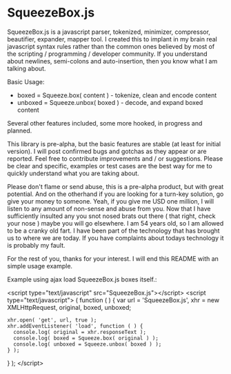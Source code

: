 SqueezeBox.js
=============

SqueezeBox.js is a javascript parser, tokenized, minimizer, compressor, beautifier, expander, mapper tool.  I created this to implant in my brain real javascript syntax rules rather than the common ones believed by most of the scripting / programming / developer community.  If you understand about newlines, semi-colons and auto-insertion, then you know what I am talking about.  

Basic Usage: 

  * boxed = Squeeze.box( content )      - tokenize, clean and encode content
  * unboxed = Squeeze.unbox( boxed )    - decode, and expand boxed content

Several other features included, some more hooked, in progress and planned.

This library is pre-alpha, but the basic features are stable (at least for initial version).  I will post confirmed bugs and gotchas as they appear or are reported.  Feel free to contribute improvements and / or suggestions.  Please be clear and specific, examples or test cases are the best way for me to quickly understand what you are taking about.

Please don't flame or send abuse, this is a pre-alpha product, but with great potential.  And on the otherhand if you are looking for a turn-key solution, go give your money to someone.  Yeah, if you give me USD one million, I will listen to any amount of non-sense and abuse from you.  Now that I have sufficiently insulted any you snot nosed brats out there ( that right, check your nose ) maybe you will go elsewhere.  I am 54 years old, so I am allowed to be a cranky old fart.  I have been part of the technology that has brought us to where we are today.  If you have complaints about todays technology it is probably my fault.  

For the rest of you, thanks for your interest. I will end this README with an simple usage example.

Example using ajax load SqueezeBox.js boxes itself.:

&lt;script type=&quot;text/javascript&quot; src=&quot;SqueezeBox.js&quot;&gt;&lt;/script&gt;
&lt;script type=&quot;text/javascript&quot;&gt;
( function ( ) {
    var url = 'SqueezeBox.js',
        xhr = new XMLHttpRequest,
        original, boxed, unboxed;
    
    xhr.open( 'get', url, true );
    xhr.addEventListener( 'load', function ( ) {
      console.log( original = xhr.responseText );
      console.log( boxed = Squeeze.box( original ) );
      console.log( unboxed = Squeeze.unbox( boxed ) );
    } );
} );
&lt;/script&gt;
